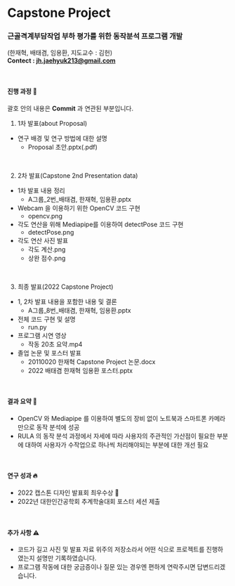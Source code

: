 # Capstone Project
### 근골격계부담작업 부하 평가를 위한 동작분석 프로그램 개발
(한재혁, 배태겸, 임용환, 지도교수 : 김헌)   
**Contect : jh.jaehyuk213@gmail.com**

</br>

#### 진행 과정 📆
괄호 안의 내용은 **Commit** 과 연관된 부분입니다.
1. 1차 발표(about Proposal)
* 연구 배경 및 연구 방법에 대한 설명
  - Proposal 초안.pptx(.pdf)

</br>

2. 2차 발표(Capstone 2nd Presentation data)
* 1차 발표 내용 정리
  - A그룹_2번_배태겸, 한재혁, 임용환.pptx   
* Webcam 을 이용하기 위한 OpenCV 코드 구현
  - opencv.png   
* 각도 연산을 위해 Mediapipe를 이용하여 detectPose 코드 구현
  - detectPose.png   
* 각도 연산 사진 발표
  - 각도 계산.png   
  - 상완 점수.png

</br>

3. 최종 발표(2022 Capstone Project)
* 1, 2차 발표 내용을 포함한 내용 및 결론
  - A그룹_8번_배태겸, 한재혁, 임용환.pptx   
* 전체 코드 구현 및 설명
  - run.py   
* 프로그램 시연 영상
  - 작동 20초 요약.mp4   
* 졸업 논문 및 포스터 발표
  - 20110020 한재혁 Capstone Project 논문.docx   
  - 2022 배태겸 한재혁 임용환 포스터.pptx

</br>

#### 결과 요약 📝
* OpenCV 와 Mediapipe 를 이용하여 별도의 장비 없이 노트북과 스마트폰 카메라만으로 동작 분석에 성공
* RULA 의 동작 분석 과정에서 자세에 따라 사용자의 주관적인 가산점이 필요한 부분에 대하여 사용자가 수작업으로 하나씩 처리해야되는 부분에 대한 개선 필요

</br>

#### 연구 성과 🔥
* 2022 캡스톤 디자인 발표회 최우수상 🥇
* 2022년 대한인간공학회 추계학술대회 포스터 세션 제출

</br>

#### 추가 사항 ⚠️
* 코드가 길고 사진 및 발표 자료 위주의 저장소라서 어떤 식으로 프로젝트를 진행하였는지 설명만 기록하였습니다.
* 프로그램 작동에 대한 궁금증이나 질문 있는 경우엔 편하게 연락주시면 답변드리겠습니다.
